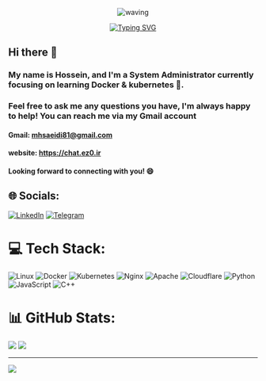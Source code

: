 <div align="center" >
 
 ![waving](https://capsule-render.vercel.app/api?type=waving&height=90&color=gradient)
 
[![Typing SVG](https://readme-typing-svg.herokuapp.com?font=Mouse+Memoirs&size=65&pause=500&color=cd9106&vCenter=true&width=700&height=70&lines=Hossein+Sepiol;im-ecorp;a+System+Administrator)](https://git.io/typing-svg)
 
 </div>
 
## Hi there 👋

### My name is Hossein, and I'm a System Administrator currently focusing on learning Docker & kubernetes 🌱.


### Feel free to ask me any questions you have, I'm always happy to help! You can reach me via my Gmail account 

#### Gmail: mhsaeidi81@gmail.com
#### website: https://chat.ez0.ir


#### Looking forward to connecting with you! 😄



## 🌐 Socials:
[![LinkedIn](https://img.shields.io/badge/LinkedIn-%230077B5.svg?logo=linkedin&logoColor=white)](https://linkedin.com/in/hossein3piol) [![Telegram](https://img.shields.io/badge/-Telegram-red?color=white&logo=telegram&logoColor=blue)](https://t.me/sam_sepioll)

# 💻 Tech Stack:
![Linux](https://img.shields.io/badge/Linux-FCC624?style=for-the-badge&logo=linux&logoColor=black) ![Docker](https://img.shields.io/badge/docker-%230db7ed.svg?style=for-the-badge&logo=docker&logoColor=white) ![Kubernetes](https://img.shields.io/badge/kubernetes-%23326ce5.svg?style=for-the-badge&logo=kubernetes&logoColor=white) ![Nginx](https://img.shields.io/badge/nginx-%23009639.svg?style=for-the-badge&logo=nginx&logoColor=white) ![Apache](https://img.shields.io/badge/apache-%23D42029.svg?style=for-the-badge&logo=apache&logoColor=white) ![Cloudflare](https://img.shields.io/badge/Cloudflare-F38020?style=for-the-badge&logo=Cloudflare&logoColor=white) ![Python](https://img.shields.io/badge/python-3670A0?style=for-the-badge&logo=python&logoColor=ffdd54) ![JavaScript](https://img.shields.io/badge/javascript-%23323330.svg?style=for-the-badge&logo=javascript&logoColor=%23F7DF1E) ![C++](https://img.shields.io/badge/c++-%2300599C.svg?style=for-the-badge&logo=c%2B%2B&logoColor=white)
# 📊 GitHub Stats:

![](https://github-readme-stats.vercel.app/api?username=im-ecorp&theme=gruvbox&hide_border=false&include_all_commits=false&count_private=true)
![](https://github-readme-streak-stats.herokuapp.com/?user=im-ecorp&theme=gruvbox&hide_border=false)<br/>


---
[![](https://visitcount.itsvg.in/api?id=im-ecorp&label=Profile%20Views&color=0&icon=0&pretty=false)](https://visitcount.itsvg.in)

